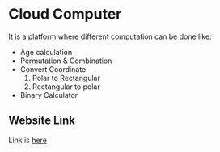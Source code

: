 # Cloud Computer

It is a platform where different computation can be done like:

* Age calculation
* Permutation & Combination
* Convert Coordinate
    1. Polar to Rectangular
    2. Rectangular to polar
* Binary Calculator

## Website Link

Link is [here](https://vrutik2809.github.io/Website/)